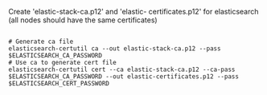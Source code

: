 Create 'elastic-stack-ca.p12' and 'elastic- certificates.p12' for elasticsearch (all nodes should have the same certificates)

```shell

# Generate ca file
elasticsearch-certutil ca --out elastic-stack-ca.p12 --pass $ELASTICSEARCH_CA_PASSWORD
# Use ca to generate cert file
elasticsearch-certutil cert --ca elastic-stack-ca.p12 --ca-pass $ELASTICSEARCH_CA_PASSWORD --out elastic-certificates.p12 --pass $ELASTICSEARCH_CERT_PASSWORD


```